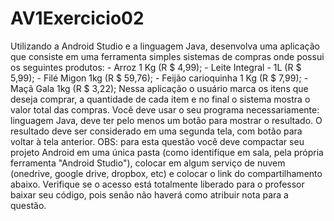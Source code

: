 # AV1Exercicio02
Utilizando a Android Studio e a linguagem Java, desenvolva uma aplicação que consiste em uma ferramenta simples sistemas de compras onde possui os seguintes produtos:  - Arroz 1 Kg (R $ 4,99);  - Leite Integral - 1L (R $ 5,99);  - Filé Migon 1kg (R $ 59,76);  - Feijão carioquinha 1 Kg (R $ 7,99);  - Maçã Gala 1kg (R $ 3,22);   Nessa aplicação o usuário marca os itens que deseja comprar, a quantidade de cada item e no final o sistema mostra o valor total das compras.   Você deve usar o seu programa necessariamente: linguagem Java, deve ter pelo menos um botão para mostrar o resultado. O resultado deve ser considerado em uma segunda tela, com botão para voltar à tela anterior.  OBS: para esta questão você deve compactar seu projeto Android em uma única pasta (como identifique em sala, pela própria ferramenta "Android Studio"), colocar em algum serviço de nuvem (onedrive, google drive, dropbox, etc) e colocar o link do compartilhamento abaixo. Verifique se o acesso está totalmente liberado para o professor baixar seu código, pois senão não haverá como atribuir nota para a questão.
